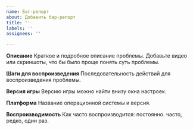 ```yaml
---
name: Баг-репорт
about: Добавить бар-репорт
title: ''
labels: ''
assignees: ''

---
```


**Описание**
Краткое и подробное описание проблемы. Добавьте видео или скриншоты, что бы было проще понять суть проблемы.

**Шаги для воспроизведения**
Последовательность действий для воспроизведения проблемы.

**Версия игры**
Версию игры можно найти внизу окна настроек.

**Платформа**
Название операционной системы и версия.

**Воспроизводимость**
Как часто воспроизводится: постоянно. часто, редко, один раз.
